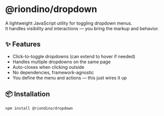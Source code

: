 # @riondino/dropdown

A lightweight JavaScript utility for toggling dropdown menus.  
It handles visibility and interactions — you bring the markup and behavior.

## ✨ Features

- Click-to-toggle dropdowns (can extend to hover if needed)
- Handles multiple dropdowns on the same page
- Auto-closes when clicking outside
- No dependencies, framework-agnostic
- You define the menu and actions — this just wires it up

## 📦 Installation

```bash
npm install @riondino/dropdown
